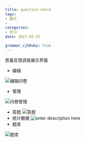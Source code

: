 ```yaml
---
title: question-check
tags: 
- 展示
- 
categories: 
- 学习
date: 2017-05-27

grammar_cjkRuby: true
---
```


质量反馈调查展示界面

<!--more-->

* 编辑

![编辑问卷][1]

* 管理

![问卷管理][2]

* 答题
  ![答题][3]
* 统计数据
  ![enter description here][4]
* 题库

![题库][5]

[1]: https://ooo.0o0.ooo/2017/04/04/58e32b69424e5.jpg '编辑问卷'
[2]: https://ooo.0o0.ooo/2017/04/04/58e32b8f297d9.jpg '问卷管理'
[3]: https://ooo.0o0.ooo/2017/04/04/58e32bfe08f31.jpg '问卷调查'
[4]: https://ooo.0o0.ooo/2017/04/04/58e32c1f911b8.jpg '统计数据'
[5]: https://ooo.0o0.ooo/2017/04/04/58e32c32be3ba.jpg '题库'
